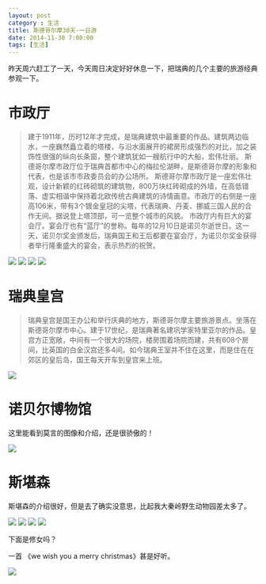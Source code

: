 ```yaml
---
layout: post
category : 生活
title: 斯德哥尔摩30天-一日游
date: 2014-11-30 7:00:00
tags: [生活]
---
```



昨天周六赶工了一天，今天周日决定好好休息一下，把瑞典的几个主要的旅游经典参观一下。

# 市政厅

>建于1911年，历时12年才完成，是瑞典建筑中最重要的作品。建筑两边临水，一座巍然矗立着的塔楼，与沿水面展开的裙房形成强烈的对比，加之装饰性很强的纵向长条窗，整个建筑犹如一艘航行中的大船，宏伟壮丽。
> 斯德哥尔摩市政厅位于瑞典首都市中心的梅拉伦湖畔，是斯德哥尔摩的形象和代表，也是该市市政委员会的办公场所。
>斯德哥尔摩市政厅是一座宏伟壮观，设计新颖的红砖砌筑的建筑物，800万块红砖砌成的外墙，在高低错落、虚实相谐中保持着北欧传统古典建筑的诗情画意。市政厅的右侧是一座高106米，带有3个镀金皇冠的尖塔，代表瑞典、丹麦、挪威三国人民的合作无间。据说登上塔顶部，可一览整个城市的风貌。
>市政厅内有巨大的宴会厅。宴会厅也有“蓝厅”的誉称。每年的12月10日是诺贝尔逝世日。这一天，诺贝尔奖金颁发后，瑞典国王和王后都要在宴会厅，为诺贝尔奖金获得者举行隆重盛大的宴会，表示热烈的祝贺。

<div class="img-container">
	<img class="img-responsive" src="https://cdn.jsdelivr.net/gh/wangdeshui/blogpics@master/stockholm/20141130/1.jpg"/>
	<img class="img-responsive" src="https://cdn.jsdelivr.net/gh/wangdeshui/blogpics@master/stockholm/20141130/2.jpg"/>
	<img class="img-responsive" src="https://cdn.jsdelivr.net/gh/wangdeshui/blogpics@master/stockholm/20141130/3.jpg"/>

<img class="img-responsive"  src="https://cdn.jsdelivr.net/gh/wangdeshui/blogpics@master/stockholm/20141130/8.jpg"/>
</div>

# 瑞典皇宫

>瑞典皇宫是国王办公和举行庆典的地方，斯德哥尔摩主要旅游景点。坐落在斯德哥尔摩市中心。建于17世纪，是瑞典著名建巩学家特里亚尔的作品。皇宫方正宽敞，中间有一个很大的场院，楼房围着场院而建，共有608个房间，比英国的白金汉宫还多4间。如今瑞典王室并不住在这里，而是住在在郊区的皇后岛，国王每天开车到皇宫来上班。

<img class="img-responsive" src="https://cdn.jsdelivr.net/gh/wangdeshui/blogpics@master/stockholm/20141130/4.jpg"/>

# 诺贝尔博物馆
这里能看到莫言的图像和介绍，还是很骄傲的！

<img class="img-responsive" src="https://cdn.jsdelivr.net/gh/wangdeshui/blogpics@master/stockholm/20141130/5.jpg" style="max-width:300px;" />


# 斯堪森

斯堪森的介绍很好，但是去了确实没意思，比起我大秦岭野生动物园差太多了。



<img class="img-responsive" src="https://cdn.jsdelivr.net/gh/wangdeshui/blogpics@master/stockholm/20141130/6.jpg"/>

<img class="img-responsive" src="https://cdn.jsdelivr.net/gh/wangdeshui/blogpics@master/stockholm/20141130/7.jpg"/>


<img class="img-responsive" src="https://cdn.jsdelivr.net/gh/wangdeshui/blogpics@master/stockholm/20141130/9.jpg"/>

<img class="img-responsive" src="https://cdn.jsdelivr.net/gh/wangdeshui/blogpics@master/stockholm/20141130/10.jpg"/>

下面是修女吗？

一首 《we wish you a merry christmas》甚是好听。

<img class="img-responsive" src="https://cdn.jsdelivr.net/gh/wangdeshui/blogpics@master/stockholm/20141130/11.jpg"/>








